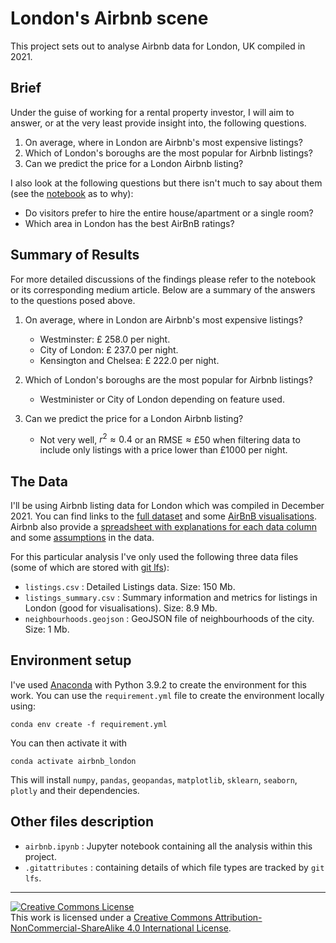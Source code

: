 # London's Airbnb scene

This project sets out to analyse Airbnb data for London, UK compiled in 2021.

## Brief
Under the guise of working for a rental property investor, I will aim to answer, or at the very least provide insight into, the following questions.

1. On average, where in London are Airbnb's most expensive listings?
2. Which of London's boroughs are the most popular for Airbnb listings?
3. Can we predict the price for a London Airbnb listing?

I also look at the following questions but there isn't much to say about them (see the [notebook](airbnb.ipynb) as to why):
- Do visitors prefer to hire the entire house/apartment or a single room?
- Which area in London has the best AirBnB ratings?

## Summary of Results

For more detailed discussions of the findings please refer to the notebook or its corresponding medium article. Below are a summary of the answers to the questions posed above.

1. On average, where in London are Airbnb's most expensive listings?
    * Westminster: £ 258.0 per night.
	* City of London: £ 237.0 per night.
	* Kensington and Chelsea: £ 222.0 per night.

2. Which of London's boroughs are the most popular for Airbnb listings?
    * Westminister or City of London depending on feature used.

3. Can we predict the price for a London Airbnb listing?
    * Not very well, $r^2 \approx 0.4$ or an $\text{RMSE} \approx \text{£50}$ when filtering data to include only listings with a price lower than £1000 per night.
     

## The Data

I'll be using Airbnb listing data for London which was compiled in December 2021. You can find links to the [full dataset](http://insideairbnb.com/get-the-data/) and some [AirBnB visualisations](http://insideairbnb.com/london/). Airbnb also provide a [spreadsheet with explanations for each data column](https://docs.google.com/spreadsheets/d/1iWCNJcSutYqpULSQHlNyGInUvHg2BoUGoNRIGa6Szc4/edit#gid=982310896) and some [assumptions](http://insideairbnb.com/data-assumptions/) in the data.

For this particular analysis I've only used the following three data files (some of which are stored with [git lfs](https://git-lfs.github.com/)):

* `listings.csv` : Detailed Listings data. Size: 150 Mb.
* `listings_summary.csv` : Summary information and metrics for listings in London (good for visualisations). Size: 8.9 Mb.
* `neighbourhoods.geojson` : GeoJSON file of neighbourhoods of the city. Size: 1 Mb.


## Environment setup

I've used [Anaconda](https://www.anaconda.com/) with Python 3.9.2 to create the environment for this work. You can use the `requirement.yml` file to create the environment locally using:

```
conda env create -f requirement.yml
```

You can then activate it with

```
conda activate airbnb_london
```
This will install `numpy`, `pandas`, `geopandas`, `matplotlib`, `sklearn`, `seaborn`, `plotly` and their dependencies. 

## Other files description
* `airbnb.ipynb` : Jupyter notebook containing all the analysis within this project.
* `.gitattributes` : containing details of which file types are tracked by `git lfs`.


---

<a rel="license" href="http://creativecommons.org/licenses/by-nc-sa/4.0/"><img alt="Creative Commons License" style="border-width:0" src="https://i.creativecommons.org/l/by-nc-sa/4.0/80x15.png" /></a><br />This work is licensed under a <a rel="license" href="http://creativecommons.org/licenses/by-nc-sa/4.0/">Creative Commons Attribution-NonCommercial-ShareAlike 4.0 International License</a>.
